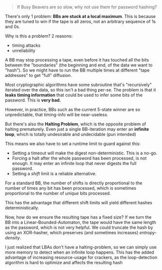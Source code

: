 > If Busy Beavers are so slow, why not use them for password hashing?

There's only 1 problem: **BBs are stuck at a local maximum**. This is because they are tuned to win if the tape is all zeros, not an arbitrary sequence of 1s and 0s.

Why is this a problem? 2 reasons:

- timing attacks
- unreliability

A BB may stop processing a tape, even before it has touched all the bits between the "boundaries" (the beginning and end, of the data we want to "hash"). So we might have to run the BB multiple times at different "tape addresses" to get "full" diffusion.

Most cryptographic algorithms have some subroutine that's "recursively" iterated over the data, so this isn't a bad thing per-se. The problem is that it **leaks timing information** that could be used to infer some bits of the password. This is **very bad.**

However, in practice, BBs such as the current 5-state winner are so unpredictable, that timing-info will be near-useless.

But there's also the **Halting Problem**, which is the opposite problem of halting prematurely. Even just a single BB-iteration may enter an **infinite loop**, which is totally undesirable and undecidable (pun intended)

This means we also have to set a runtime limit to guard against this:

- Setting a timeout will make the digest non-deterministic. This is a no-go.
- Forcing a halt after the whole password has been processed, is not enough. It may enter an infinite loop that never digests the full password.
- Setting a *shift* limit is a reliable alternative.

For a standard BB, the number of shifts is directly proportional to the number of times any bit has been processed, which is sometimes proportional to the number of *unique* bits processed.

This has the advantage that different shift limits will yield different hashes deterministically.

Now, how do we ensure the resulting tape has a fixed size? If we turn the BB into a Linear-Bounded-Automaton, the tape would have the same length as the password, which is not very helpful. We could truncate the hash by using an XOR-hasher, which preserves (and sometimes increases) _entropy-density_.

I just realized that LBAs don't have a halting-problem, so we can simply use more memory to detect when an infinite loop happens. This has the added advantage of increasing resource-usage for crackers, as the loop-detection algorithm is hard to optimize and affects the resulting hash
